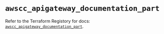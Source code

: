 # `awscc_apigateway_documentation_part`

Refer to the Terraform Registory for docs: [`awscc_apigateway_documentation_part`](https://registry.terraform.io/providers/hashicorp/awscc/0.70.0/docs/resources/apigateway_documentation_part).
